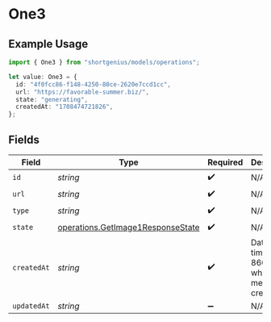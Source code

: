 # One3

## Example Usage

```typescript
import { One3 } from "shortgenius/models/operations";

let value: One3 = {
  id: "4f0fcc86-f148-4250-80ce-2620e7ccd1cc",
  url: "https://favorable-summer.biz/",
  state: "generating",
  createdAt: "1708474721826",
};
```

## Fields

| Field                                                                                  | Type                                                                                   | Required                                                                               | Description                                                                            |
| -------------------------------------------------------------------------------------- | -------------------------------------------------------------------------------------- | -------------------------------------------------------------------------------------- | -------------------------------------------------------------------------------------- |
| `id`                                                                                   | *string*                                                                               | :heavy_check_mark:                                                                     | N/A                                                                                    |
| `url`                                                                                  | *string*                                                                               | :heavy_check_mark:                                                                     | N/A                                                                                    |
| `type`                                                                                 | *string*                                                                               | :heavy_check_mark:                                                                     | N/A                                                                                    |
| `state`                                                                                | [operations.GetImage1ResponseState](../../models/operations/getimage1responsestate.md) | :heavy_check_mark:                                                                     | N/A                                                                                    |
| `createdAt`                                                                            | *string*                                                                               | :heavy_check_mark:                                                                     | Date and time (ISO 8601) when the media was created.                                   |
| `updatedAt`                                                                            | *string*                                                                               | :heavy_minus_sign:                                                                     | N/A                                                                                    |